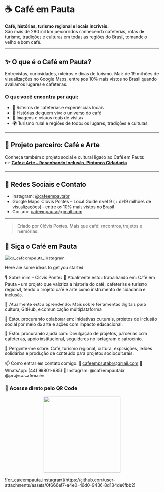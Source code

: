 # ☕ Café em Pauta

**Café, histórias, turismo regional e locais incríveis.**  
São mais de 280 mil km percorridos conhecendo cafeterias, rotas de turismo, tradições e culturas em todas as regiões do Brasil, tomando o velho e bom café.

---

## ✨ O que é o Café em Pauta?

Entrevistas, curiosidades, roteiros e dicas de turismo. Mais de 19 milhões de visualizações no Google Maps, entre pos 10% mais vistos no Brasil quando avaliamos lugares e cafeterias.

### O que você encontra por aqui:
- 📍 Roteiros de cafeterias e experiências locais  
- 🎤 Histórias de quem vive o universo do café  
- 📸 Imagens e relatos reais de visitas  
- 🌍 Turismo rural e regiões de todos os lugares, tradições e culturas  

---

## 🤝 Projeto parceiro: Café e Arte

Conheça também o projeto social e cultural ligado ao Café em Pauta:  
👉 [**Café e Arte – Desenhando Inclusão, Pintando Cidadania**](https://github.com/cafeemarte/cafeearte)

---

## 🔗 Redes Sociais e Contato

- Instagram: [@cafeempautabr](https://instagram.com/cafeempautabr)  
- Google Maps: Clóvis Pontes – Local Guide nível 9 (+ de19 milhões de visualizações) - entre os 10% mais vistos no Brasil  
- Contato: cafeempauta@gmail.com  

---

> Criado por Clóvis Pontes. Mais que café: encontros, trajetos e memórias.

## 📱 Siga o Café em Pauta

![qr_cafeempauta_instagram](https://github.com/user-attachments/assets/0f666ef7-a4e0-46d0-9436-8d134de6fbb2)
<!--
**cafeempauta/cafeempauta** is a ✨ _special_ ✨ repository because its `README.md` (this file) appears on your GitHub profile.
...
-->

Here are some ideas to get you started:

🎙️ Sobre mim – Clóvis Pontes
🔭 Atualmente estou trabalhando em:
Café em Pauta – um projeto que valoriza a história do café, cafeterias e turismo regional, tendo o projeto café e arte como instrumento de cidadania e inclusão.

🌱 Atualmente estou aprendendo:
Mais sobre ferramentas digitais para cultura, GitHub, e comunicação multiplataforma.

👯 Estou procurando colaborar em:
Iniciativas culturais, projetos de inclusão social por meio da arte e ações com impacto educacional.

🤔 Estou procurando ajuda com:
Divulgação de projetos, parcerias com cafeterias, apoio institucional, seguidores no isntagram e patrocínio.

💬 Pergunte-me sobre:
Café, turismo regional, cultura, exposições, leilões solidários e produção de conteúdo para projetos socioculturais.

📫 Como entrar em contato comigo:
📩 cafeempautabr@gmail.com
📱 WhatsApp: (44) 99801-6851
📸 Instagram: @cafeempautabr
@projeto.cafeearte
### 📱 Acesse direto pelo QR Code

<p align="center">
  <img src="https://github.com/cafeempauta/cafeempauta/blob/main/qrcode.png?raw=true" width="250">
</p>
![qr_cafeempauta_instagram](https://github.com/user-attachments/assets/0f666ef7-a4e0-46d0-9436-8d134de6fbb2)
